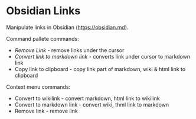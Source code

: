 # Obsidian Links

Manipulate links in Obsidian (https://obsidian.md).

Command pallete commands:
- *Remove Link* - remove links under the cursor
- *Convert link to markdown link* - converts link under cursor to markdown link
- Copy link to clipboard - copy link part of markdown, wiki & html link to clipboard


Context menu commands:
- Convert to wikilink - convert markdown, html link to wikilink
- Convert to markdown link - convert wiki, thml link to markdown
- Remove link - remove link